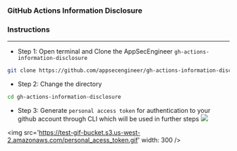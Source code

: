 ### GitHub Actions Information Disclosure 

### Instructions
---

* Step 1: Open terminal and Clone the AppSecEngineer `gh-actions-information-disclosure`

```bash
git clone https://github.com/appsecengineer/gh-actions-information-disclosure.git
```

* Step 2: Change the directory

```bash
cd gh-actions-information-disclosure
```

* Step 3: Generate `personal access token` for authentication to your github account through CLI which will be used in further steps
![](https://test-gif-bucket.s3.us-west-2.amazonaws.com/personal_acess_token.gif)

<img src='https://test-gif-bucket.s3.us-west-2.amazonaws.com/personal_acess_token.gif' width: 300 />


